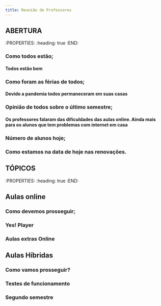 ```yaml
---
title: Reunião de Professores
---
```


## **ABERTURA**
:PROPERTIES:
:heading: true
:END:
### Como todos estão;
#### **Todos estão bem**
### Como foram as férias de todos;
#### **Devido a pandemia todos permaneceram em suas casas**
### Opinião de todos sobre o último semestre;
#### **Os professores falaram das dificuldades das aulas online. Ainda mais para os alunos que tem problemas com internet em casa**
### Número de alunos hoje;
### Como estamos na data de hoje nas renovações.
## **TÓPICOS**
:PROPERTIES:
:heading: true
:END:
## **Aulas online**
### Como devemos prosseguir;
### Yes! Player
### Aulas extras Online
## **Aulas Híbridas**
### Como vamos prosseguir?
### Testes de funcionamento
### Segundo semestre
